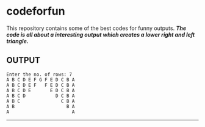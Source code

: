 # codeforfun
This repository contains some of the best codes for funny outputs.
***The code is all about a interesting output which creates a lower right and left triangle.***

**OUTPUT**
--------------------------
```
Enter the no. of rows: 7
A B C D E F G F E D C B A
A B C D E F   F E D C B A
A B C D E       E D C B A
A B C D           D C B A
A B C               C B A
A B                   B A
A                       A
```
--------------------------
